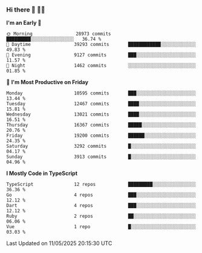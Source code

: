 ### Hi there 👋 🧑‍💻



<!--START_SECTION:waka-->
**I'm an Early 🐤** 

```text
🌞 Morning                28973 commits       █████████░░░░░░░░░░░░░░░░   36.74 % 
🌆 Daytime                39293 commits       ████████████░░░░░░░░░░░░░   49.83 % 
🌃 Evening                9127 commits        ███░░░░░░░░░░░░░░░░░░░░░░   11.57 % 
🌙 Night                  1462 commits        ░░░░░░░░░░░░░░░░░░░░░░░░░   01.85 % 
```
📅 **I'm Most Productive on Friday** 

```text
Monday                   10595 commits       ███░░░░░░░░░░░░░░░░░░░░░░   13.44 % 
Tuesday                  12467 commits       ████░░░░░░░░░░░░░░░░░░░░░   15.81 % 
Wednesday                13021 commits       ████░░░░░░░░░░░░░░░░░░░░░   16.51 % 
Thursday                 16367 commits       █████░░░░░░░░░░░░░░░░░░░░   20.76 % 
Friday                   19200 commits       ██████░░░░░░░░░░░░░░░░░░░   24.35 % 
Saturday                 3292 commits        █░░░░░░░░░░░░░░░░░░░░░░░░   04.17 % 
Sunday                   3913 commits        █░░░░░░░░░░░░░░░░░░░░░░░░   04.96 % 
```


**I Mostly Code in TypeScript** 

```text
TypeScript               12 repos            █████████░░░░░░░░░░░░░░░░   36.36 % 
Go                       4 repos             ███░░░░░░░░░░░░░░░░░░░░░░   12.12 % 
Dart                     4 repos             ███░░░░░░░░░░░░░░░░░░░░░░   12.12 % 
Ruby                     2 repos             ██░░░░░░░░░░░░░░░░░░░░░░░   06.06 % 
Vue                      1 repo              █░░░░░░░░░░░░░░░░░░░░░░░░   03.03 % 
```




 Last Updated on 11/05/2025 20:15:30 UTC
<!--END_SECTION:waka-->


